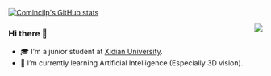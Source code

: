 [![Comincilp's GitHub stats](https://github-readme-stats.vercel.app/api?username=Cominclip&show_icons=true&theme=swift)](https://github.com/anuraghazra/github-readme-stats)


<img align="right" src="https://github-readme-stats.vercel.app/api?username=Cominclip&show_icons=true&theme=swift&hide_title=true" />

### Hi there 👋

- 🎓 I’m a junior student at [Xidian University](https://www.xidian.edu.cn/).
- 🌱 I’m currently learning Artificial Intelligence (Especially 3D vision).


<!--
**Cominclip/Cominclip** is a ✨ _special_ ✨ repository because its `README.md` (this file) appears on your GitHub profile.

Here are some ideas to get you started:

- 🔭 I’m currently working on ...
- 🌱 I’m currently learning ...
- 👯 I’m looking to collaborate on ...
- 🤔 I’m looking for help with ...
- 💬 Ask me about ...
- 📫 How to reach me: ...
- 😄 Pronouns: ...
- ⚡ Fun fact: ...
-->
